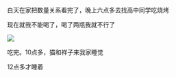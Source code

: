 白天在家把数量关系看完了，晚上六点多去找高中同学吃烧烤

现在就我不能喝了，喝了两瓶我就不行了

![](http://upload-images.jianshu.io/upload_images/6904315-e388b607484e463e.jpg?imageMogr2/auto-orient/strip%7CimageView2/2/w/1080/q/50)

吃完。10点多，猫和祥子来我家睡觉

12点多才睡着
